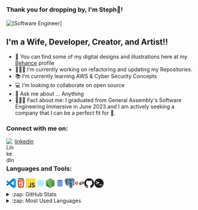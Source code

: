 ### Thank you for dropping by, I'm Steph👋!

 <img align="center" alt="[Software Engineer]" src="https://github.com/Worksmart377/worksmart377/assets/111963936/988278c0-77be-4b7a-b6d7-23c09fb987bf" width="850" height="200" />

## I'm a Wife, Developer, Creator, and Artist!!
- 🎨 You can find some of my digital designs and illustrations here at my [Behance] profile
- 👩🏻‍💻 I’m currently working on refactoring and updating my Repositories.
- 📚 I’m currently learning AWS & Cyber Security Concepts
- 💻 I’m looking to collaborate on open source
- 💬 Ask me about ... Anything
- 🙋🏻‍♀️ Fact about me: I graduated from General Assembly's Software Engineering Immersive in June 2023 and I am actively seeking a company that I can be a perfect fit for 🧩. 


### Connect with me on:
<img align="left" alt="LinkedIn" width="22px" src="https://cdn.jsdelivr.net/npm/simple-icons@v3/icons/linkedin.svg" />[linkedin]

<br />

### Languages and Tools:

<img align="left" alt="Visual Studio Code" width="26px" src="https://raw.githubusercontent.com/github/explore/80688e429a7d4ef2fca1e82350fe8e3517d3494d/topics/visual-studio-code/visual-studio-code.png" />
<img align="left" alt="HTML5" width="26px" src="https://raw.githubusercontent.com/github/explore/80688e429a7d4ef2fca1e82350fe8e3517d3494d/topics/html/html.png" />
<img align="left" alt="CSS3" width="26px" 
<img align="left" alt="JavaScript" width="26px" src="https://raw.githubusercontent.com/github/explore/80688e429a7d4ef2fca1e82350fe8e3517d3494d/topics/javascript/javascript.png" />
<img align="left" alt="React" width="26px" src="https://raw.githubusercontent.com/github/explore/80688e429a7d4ef2fca1e82350fe8e3517d3494d/topics/react/react.png" />
<img align="left" alt="Node.js" width="26px" src="https://raw.githubusercontent.com/github/explore/80688e429a7d4ef2fca1e82350fe8e3517d3494d/topics/nodejs/nodejs.png" />
<img align="left" alt="python" width="26px" src="https://raw.githubusercontent.com/github/explore/80688e429a7d4ef2fca1e82350fe8e3517d3494d/topics/sql/sql.png" />
<img align="left" alt="postgreSQL" width="26px" src="https://raw.githubusercontent.com/github/explore/80688e429a7d4ef2fca1e82350fe8e3517d3494d/topics/postgresql/postgresql.png" />
<img align="left" alt="Git" width="26px" src="https://raw.githubusercontent.com/github/explore/80688e429a7d4ef2fca1e82350fe8e3517d3494d/topics/git/git.png" />
<img align="left" alt="GitHub" width="26px" src="https://raw.githubusercontent.com/github/explore/78df643247d429f6cc873026c0622819ad797942/topics/github/github.png" />
<img align="left" alt="Terminal" width="26px" src="https://raw.githubusercontent.com/github/explore/80688e429a7d4ef2fca1e82350fe8e3517d3494d/topics/terminal/terminal.png" />

<br />
<br />

<details>
  <summary>:zap: GitHub Stats</summary>

  <img align="left" alt="Steph's GitHub Stats" src="https://github-readme-stats.vercel.app/api?username=worksmart377&show_icons=true&hide_border=true" />

</details>

<details>
  <summary>:zap: Most Used Languages</summary>

<img align="left" alt="Steph's GitHub Top Languages" src="https://github-readme-stats.vercel.app/api/top-langs/?username=worksmart377" />

</details>

[GIF]: https://i.imgur.com/NWkQqJS.mp4
[linkedin]: https://linkedin.com/in/stephany-nelson
[Behance]: https://www.behance.net/MrsN377
[portfolio]: https://stephs-portfolio.netlify.app
